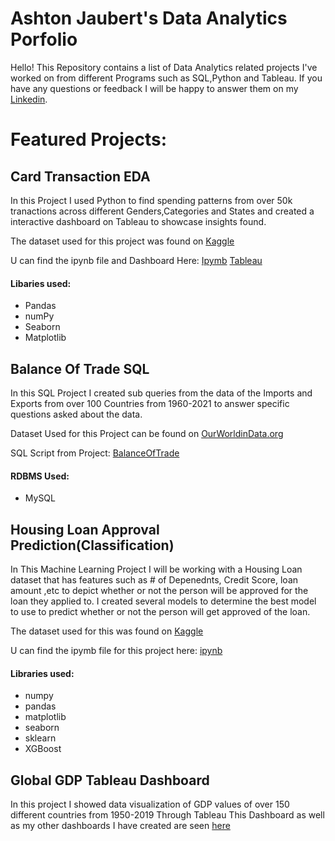 # Ashton Jaubert's Data Analytics Porfolio
Hello! This Repository contains a list of Data Analytics related projects I've worked on from different Programs such as SQL,Python and Tableau. If you have any questions or feedback I will be happy to answer them on my [Linkedin](https://www.linkedin.com/in/ashtonjaubert/).

# Featured Projects:

## Card Transaction EDA
In this Project I used Python to find spending patterns from over 50k tranactions across different Genders,Categories and States and created a interactive dashboard on Tableau to showcase insights found.

The dataset used for this project was found on [Kaggle](https://www.kaggle.com/datasets/rajatsurana979/comprehensive-credit-card-transactions-dataset/data)

U can find the ipynb file and Dashboard Here: [Ipymb](https://github.com/AshtonJaubert/Portfolio/blob/main/CardTransactions.ipynb) [Tableau](https://public.tableau.com/app/profile/ashton.jaubert/viz/TransactionDataAnalysis_17097954017460/Dashboard1)
#### Libaries used: 
- Pandas
- numPy 
- Seaborn 
- Matplotlib

## Balance Of Trade SQL
In this SQL Project I created sub queries from the data of the Imports and Exports from over 100 Countries from 1960-2021 to answer specific questions asked about the data.

Dataset Used for this Project can be found on [OurWorldinData.org](https://ourworldindata.org/economic-growth)

SQL Script from Project: [BalanceOfTrade](https://github.com/AshtonJaubert/Portfolio/blob/main/Imports%26Exports.sql)
#### RDBMS Used:
- MySQL

## Housing Loan Approval Prediction(Classification)
In This Machine Learning Project I will be working with a Housing Loan dataset that has features such as # of Depenednts, Credit Score, loan amount ,etc to depict whether or not the person will be approved for the loan they applied to. I created several models to determine the best model to use to predict whether or not the person will get approved of the loan.

The dataset used for this was found on [Kaggle](https://www.kaggle.com/datasets/architsharma01/loan-approval-prediction-dataset/data)

U can find the ipymb file for this project here: [ipynb](https://github.com/AshtonJaubert/Portfolio/blob/main/LoanApproval.ipynb)
#### Libraries used:
- numpy
- pandas
- matplotlib
- seaborn
- sklearn
- XGBoost
## Global GDP Tableau Dashboard
In this project I showed data visualization of GDP values of over 150 different countries from 1950-2019 Through Tableau 
This Dashboard as well as my other dashboards I have created are seen [here](https://public.tableau.com/shared/G78HPBJ2X?:display_count=n&:origin=viz_share_link)
